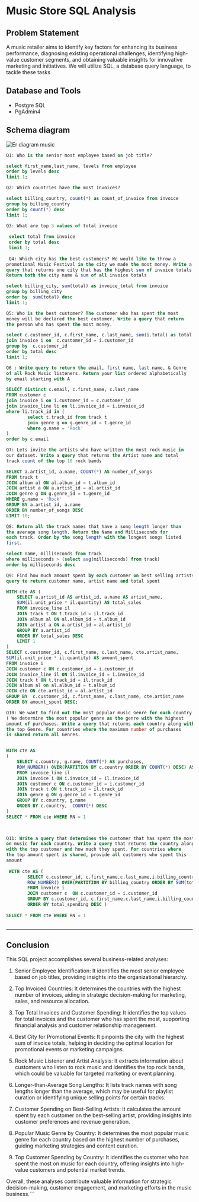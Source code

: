 # Music Store SQL Analysis

## Problem Statement 
A music retailer aims to identify key factors for enhancing its business performance, diagnosing existing operational challenges, identifying high-value customer segments, and obtaining valuable insights for innovative marketing and initiatives. We will utilize SQL, a database query language, to tackle these tasks


## Database and Tools
* Postgre SQL
* PgAdmin4
  
## Schema diagram
![Er diagram music](https://github.com/GauravvThakurr/SQL_projects/assets/141028751/fbcdfbd9-a103-4316-b51d-7d6aff279743)


````sql
Q1: Who is the senior most employee based on job title?

select first_name,last_name, levels from employee
order by levels desc
limit 1;

Q2: Which countries have the most Invoices?

select billing_country, count(*) as count_of_invoice from invoice
group by billing_country
order by count(*) desc
limit 1;

Q3: What are top 3 values of total invoice
 
 select total from invoice
 order by total desc
 limit 3;
 
 Q4: Which city has the best customers? We would like to throw a
promotional Music Festival in the city we made the most money. Write a
query that returns one city that has the highest sum of invoice totals.
Return both the city name & sum of all invoice totals

select billing_city, sum(total) as invoice_total from invoice
group by billing_city
order by  sum(total) desc
limit 1;

Q5: Who is the best customer? The customer who has spent the most
money will be declared the best customer. Write a query that return
the person who has spent the most money.

select c.customer_id, c.first_name, c.last_name, sum(i.total) as total from customer c
join invoice i on  c.customer_id = i.customer_id
group by  c.customer_id
order by total desc
limit 1;

Q6 : Write query to return the email, first name, last name, & Genre
of all Rock Music listeners. Return your list ordered alphabetically
by email starting with A

SELECT distinct c.email, c.first_name, c.last_name
FROM customer c
join invoice i on i.customer_id = c.customer_id
join invoice_line li on li.invoice_id = i.invoice_id 
where li.track_id in ( 
		select t.track_id from track t
		join genre g on g.genre_id = t.genre_id
		where g.name = 'Rock' 
)
order by c.email 

Q7: Lets invite the artists who have written the most rock music in
our dataset. Write a query that returns the Artist name and total
track count of the top 10 rock bands

SELECT a.artist_id, a.name, COUNT(*) AS number_of_songs
FROM track t
JOIN album al ON al.album_id = t.album_id
JOIN artist a ON a.artist_id = al.artist_id
JOIN genre g ON g.genre_id = t.genre_id
WHERE g.name = 'Rock'
GROUP BY a.artist_id, a.name
ORDER BY number_of_songs DESC
LIMIT 10;

Q8: Return all the track names that have a song length longer than
the average song length. Return the Name and Milliseconds for
each track. Order by the song length with the longest songs listed
first.

select name, milliseconds from track 
where milliseconds > (select avg(milliseconds) from track)
order by milliseconds desc

Q9: Find how much amount spent by each customer on best selling artists? Write a
query to return customer name, artist name and total spent

WITH cte AS (
	SELECT a.artist_id AS artist_id, a.name AS artist_name, 
	SUM(il.unit_price * il.quantity) AS total_sales
	FROM invoice_line il
	JOIN track t ON t.track_id = il.track_id
	JOIN album al ON al.album_id = t.album_id
	JOIN artist a ON a.artist_id = al.artist_id
	GROUP BY a.artist_id
	ORDER BY total_sales DESC
	LIMIT 1
)
SELECT c.customer_id, c.first_name, c.last_name, cte.artist_name, 
SUM(il.unit_price * il.quantity) AS amount_spent
FROM invoice i
JOIN customer c ON c.customer_id = i.customer_id
JOIN invoice_line il ON il.invoice_id = i.invoice_id
JOIN track t ON t.track_id = il.track_id
JOIN album al on al.album_id = t.album_id
JOIN cte ON cte.artist_id = al.artist_id
GROUP BY  c.customer_id, c.first_name, c.last_name, cte.artist_name
ORDER BY amount_spent DESC;

Q10: We want to find out the most popular music Genre for each country.
( We determine the most popular genre as the genre with the highest
amount of purchases. Write a query that returns each country along with
the top Genre. For countries where the maximum number of purchases
is shared return all Genres.


WITH cte AS 
(
    SELECT c.country, g.name, COUNT(*) AS purchases, 
	ROW_NUMBER() OVER(PARTITION BY c.country ORDER BY COUNT(*) DESC) AS RN
    FROM invoice_line il
	JOIN invoice i ON i.invoice_id = il.invoice_id
	JOIN customer c ON c.customer_id = i.customer_id
	JOIN track t ON t.track_id = il.track_id
	JOIN genre g ON g.genre_id = t.genre_id
	GROUP BY c.country, g.name
	ORDER BY c.country,  COUNT(*) DESC
)
SELECT * FROM cte WHERE RN = 1


 
Q11: Write a query that determines the customer that has spent the most
on music for each country. Write a query that returns the country along
with the top customer and how much they spent. For countries where
the top amount spent is shared, provide all customers who spent this
amount
 
 WITH cte AS (
		SELECT c.customer_id, c.first_name,c.last_name,i.billing_country,SUM(i.total) AS total_spending,
	    ROW_NUMBER() OVER(PARTITION BY billing_country ORDER BY SUM(total) DESC) AS RN
		FROM invoice i
		JOIN customer c  ON c.customer_id = i.customer_id
		GROUP BY c.customer_id, c.first_name,c.last_name,i.billing_country
		ORDER BY total_spending DESC )
 
SELECT * FROM cte WHERE RN = 1
 
````
***
## Conclusion 

This SQL project accomplishes several business-related analyses:

1. Senior Employee Identification: It identifies the most senior employee based on job titles, providing insights into the organizational hierarchy.

2. Top Invoiced Countries: It determines the countries with the highest number of invoices, aiding in strategic decision-making for marketing, sales, and resource allocation.

3. Top Total Invoices and Customer Spending: It identifies the top values for total invoices and the customer who has spent the most, supporting financial analysis and customer relationship management.

4. Best City for Promotional Events: It pinpoints the city with the highest sum of invoice totals, helping in deciding the optimal location for promotional events or marketing campaigns.

5. Rock Music Listener and Artist Analysis: It extracts information about customers who listen to rock music and identifies the top rock bands, which could be valuable for targeted marketing or event planning.

6. Longer-than-Average Song Lengths: It lists track names with song lengths longer than the average, which may be useful for playlist curation or identifying unique selling points for certain tracks.

7. Customer Spending on Best-Selling Artists: It calculates the amount spent by each customer on the best-selling artist, providing insights into customer preferences and revenue generation.

8. Popular Music Genre by Country: It determines the most popular music genre for each country based on the highest number of purchases, guiding marketing strategies and content curation.

10. Top Customer Spending by Country: It identifies the customer who has spent the most on music for each country, offering insights into high-value customers and potential market trends.

Overall, these analyses contribute valuable information for strategic decision-making, customer engagement, and marketing efforts in the music business.```
